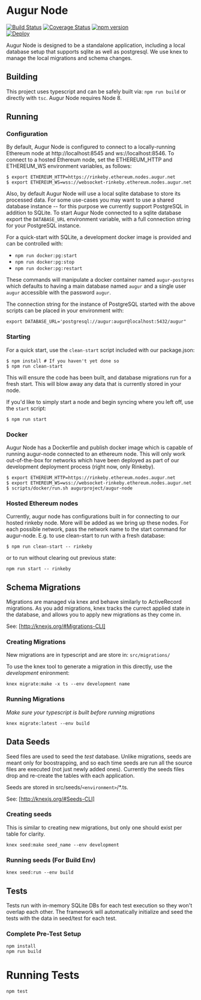# Augur Node

[![Build Status](https://travis-ci.com/AugurProject/augur-node.svg)](https://travis-ci.com/AugurProject/augur-node)
[![Coverage Status](https://coveralls.io/repos/AugurProject/augur-node/badge.svg?branch=master&service=github)](https://coveralls.io/github/AugurProject/augur-node?branch=master)
[![npm version](https://badge.fury.io/js/augur-node.svg)](http://badge.fury.io/js/augur-node)<br/>
[![Deploy](https://www.herokucdn.com/deploy/button.svg)](https://heroku.com/deploy)

Augur Node is designed to be a standalone application, including a local
database setup that supports sqlite as well as postgresql. We use knex to
manage the local migrations and schema changes.

## Building
This project uses typescript and can be safely built via: `npm run build` or directly with `tsc`. Augur Node requires Node 8.

## Running

### Configuration

By default, Augur Node is configured to connect to a locally-running Ethereum node at http://localhost:8545 and ws://localhost:8546. To connect to a hosted Ethereum node, set the ETHEREUM_HTTP and ETHEREUM_WS environment variables, as follows:

    $ export ETHEREUM_HTTP=https://rinkeby.ethereum.nodes.augur.net 
    $ export ETHEREUM_WS=wss://websocket-rinkeby.ethereum.nodes.augur.net
    
Also, by default Augur Node will use a local sqlite database to store its processed data. For some use-cases you may want to use a shared database instance -- for this purpose we currently support PostgreSQL in addition to SQLite. To start Augur Node connected to a sqlite database export the `DATABASE_URL` environment variable, with a full connection string for your PostgreSQL instance.

For a quick-start with SQLite, a development docker image is provided and can be controlled with:
- `npm run docker:pg:start`
- `npm run docker:pg:stop`
- `npm run docker:pg:restart`

These commands will manipulate a docker container named `augur-postgres` which defaults to having a main database named `augur` and a single user `augur` accessible with the password `augur`.

The connection string for the instance of PostgreSQL started with the above scripts can be placed in your environment with:

```
export DATABASE_URL='postgresql://augur:augur@localhost:5432/augur"
```

### Starting

For a quick start, use the `clean-start` script included with our package.json:

```
$ npm install # If you haven't yet done so
$ npm run clean-start
```
This will ensure the code has been built, and database migrations run for a fresh start. This will blow away any data that is currently stored in your node.

If you'd like to simply start a node and begin syncing where you left off, use the `start` script:

```
$ npm run start
```
    
### Docker
Augur Node has a Dockerfile and publish docker image which is capable of running augur-node connected to an ethereum node. This will only work out-of-the-box for networks which have been deployed as part of our development deployment process (right now, only Rinkeby).

```
$ export ETHEREUM_HTTP=https://rinkeby.ethereum.nodes.augur.net 
$ export ETHEREUM_WS=wss://websocket-rinkeby.ethereum.nodes.augur.net
$ scripts/docker/run.sh augurproject/augur-node
```
    
### Hosted Ethereum nodes

Currently, augur node has configurations built in for connecting to our hosted rinkeby node. More will be added as we bring up these nodes. For each possible network, pass the network name to the start command for augur-node. E.g. to use clean-start to run with a fresh database:

```
$ npm run clean-start -- rinkeby
```

or to run without clearing out previous state:
```
npm run start -- rinkeby
```

## Schema Migrations
Migrations are managed via knex and behave similarly to ActiveRecord
migrations. As you add migrations, knex tracks the currect applied state in the
database, and allows you to apply new migrations as they come in.

See: [http://knexjs.org/#Migrations-CLI]

### Creating Migrations
New migrations are in typescript and are store in: ```src/migrations/```

To use the knex tool to generate a migration in this directly, use the *development* enironment:

```
knex migrate:make -x ts --env development name
```

### Running Migrations
*Make sure your typescript is built before running migrations*

```
knex migrate:latest --env build
```

## Data Seeds
Seed files are used to seed the *test* database. Unlike migrations, seeds are
meant only for boostrapping, and so each time seeds are run all the source
files are executed (not just newly added ones). Currently the seeds files drop
and re-create the tables with each application. 

Seeds are stored in src/seeds/`<environment>`/*.ts.

See: [http://knexjs.org/#Seeds-CLI]

### Creating seeds
This is similar to creating new migrations, but only one should exist per table for clarity.

```
knex seed:make seed_name --env development
```

### Running seeds (For Build Env)

```
knex seed:run --env build
```

## Tests
Tests run with in-memory SQLite DBs for each test execution so they won't
overlap each other. The framework will automatically initialize and seed the
tests with the data in seed/test for each test.

### Complete Pre-Test Setup
```
npm install
npm run build
```

# Running Tests
```
npm test
```
